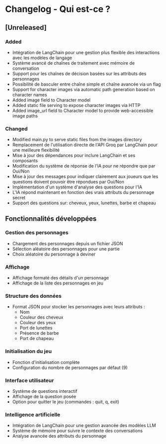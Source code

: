 # Changelog - Qui est-ce ?

## [Unreleased]
### Added
- Intégration de LangChain pour une gestion plus flexible des interactions avec les modèles de langage
- Système avancé de chaînes de traitement avec mémoire de conversation
- Support pour les chaînes de décision basées sur les attributs des personnages
- Possibilité de basculer entre chaîne simple et chaîne avancée via un flag
- Support for character images via automatic path generation based on character names
- Added image field to Character model
- Added static file serving to expose character images via HTTP
- Added image_url field to Character model to provide web-accessible image paths

### Changed
- Modified main.py to serve static files from the images directory
- Remplacement de l'utilisation directe de l'API Groq par LangChain pour une meilleure flexibilité
- Mise à jour des dépendances pour inclure LangChain et ses composants
- Modification du système de réponse de l'IA pour ne répondre que par Oui/Non
- Mise à jour des messages pour indiquer clairement aux joueurs que les questions doivent pouvoir être répondues par Oui/Non
- Implémentation d'un système d'analyse des questions pour l'IA
- L'IA répond maintenant en fonction des vrais attributs du personnage secret
- Support des questions sur: cheveux, yeux, lunettes, barbe et chapeau

## Fonctionnalités développées

### Gestion des personnages
- Chargement des personnages depuis un fichier JSON
- Sélection aléatoire des personnages pour une partie
- Choix aléatoire du personnage à deviner

### Affichage
- Affichage formaté des détails d'un personnage
- Affichage de la liste des personnages en jeu

### Structure des données
- Format JSON pour stocker les personnages avec leurs attributs :
  - Nom
  - Couleur des cheveux
  - Couleur des yeux
  - Port de lunettes
  - Présence de barbe
  - Port de chapeau

### Initialisation du jeu
- Fonction d'initialisation complète
- Configuration du nombre de personnages par défaut (9)

### Interface utilisateur
- Système de questions interactif
- Affichage de la question posée
- Option pour quitter le jeu (commandes : quit, q, exit)

### Intelligence artificielle
- Intégration de LangChain pour une gestion avancée des modèles LLM
- Système de mémoire pour suivre le contexte des conversations
- Analyse avancée des attributs du personnage

